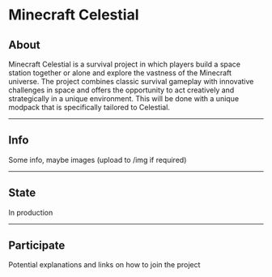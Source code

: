# Minecraft Celestial

## About
Minecraft Celestial is a survival project in which players build a space station together or alone and explore the vastness of the Minecraft universe. 
The project combines classic survival gameplay with innovative challenges in space and offers the opportunity to act creatively and strategically in a unique environment.
This will be done with a unique modpack that is specifically tailored to Celestial.

---

## Info
Some info, maybe images (upload to /img if required)

---

## State
In production

---

## Participate
Potential explanations and links on how to join the project
